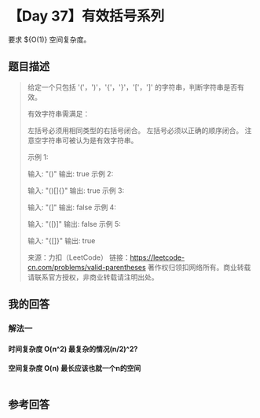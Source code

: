 # 	【Day 37】有效括号系列

要求 ${O(1)} 空间复杂度。

## 题目描述

> 给定一个只包括 '('，')'，'{'，'}'，'['，']' 的字符串，判断字符串是否有效。
>
> 有效字符串需满足：
>
> 左括号必须用相同类型的右括号闭合。
> 左括号必须以正确的顺序闭合。
> 注意空字符串可被认为是有效字符串。
>
> 示例 1:
>
> 输入: "()"
> 输出: true
> 示例 2:
>
> 输入: "()[]{}"
> 输出: true
> 示例 3:
>
> 输入: "(]"
> 输出: false
> 示例 4:
>
> 输入: "([)]"
> 输出: false
> 示例 5:
>
> 输入: "{[]}"
> 输出: true
>
> 来源：力扣（LeetCode）
> 链接：https://leetcode-cn.com/problems/valid-parentheses
> 著作权归领扣网络所有。商业转载请联系官方授权，非商业转载请注明出处。



## 我的回答

### 解法一

#### 时间复杂度 O(n^2) 最复杂的情况(n/2)^2?

#### 空间复杂度 O(n)  最长应该也就一个n的空间

```js

```



## 参考回答


